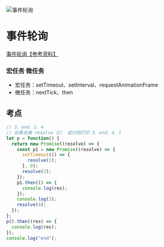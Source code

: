 <!--
 * @Author: 鱼小柔
 * @Date: 2020-11-15 17:33:52
 * @LastEditors: your name
 * @LastEditTime: 2021-04-05 17:03:31
 * @Description: file content
-->
![事件轮询]('./event-loop.png)
# 事件轮询
[事件轮询【参考资料】]('https://www.cnblogs.com/dong-xu/p/7000163.html)

### 宏任务 微任务

- 宏任务：setTimeout、setInterval、requestAnimationFrame
- 微任务：nextTick、then

## 考点

```js
// 3、end、2、4
// 如果去掉 resolve（2） 这行则打印 3、end、4、1
let p = function() {
  return new Promise((resolve) => {
    const p1 = new Promise((resolve) => {
      setTimeout(() => {
        resolve(1);
      }, 0);
      resolve(2);
    });
    p1.then(() => {
      console.log(res);
    });
    console.log(3);
    resolve(4);
  });
};
p().then((res) => {
  console.log(res);
});
console.log("end");
```
